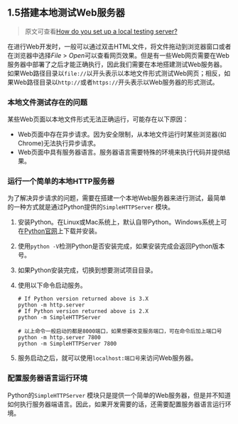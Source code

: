 

## 1.5搭建本地测试Web服务器

> 原文可查看[How do you set up a local testing server?](https://developer.mozilla.org/en-US/docs/Learn/Common_questions/set_up_a_local_testing_server)

在进行Web开发时，一般可以通过双击HTML文件，将文件拖动到浏览器窗口或者在浏览器中选择*File* > *Open*可以查看网页效果。但是有一些Web网页需要在Web服务器中部署了之后才能正确执行，因此我们需要在本地搭建测试Web服务器。如果Web路径目录以`file://`以开头表示以本地文件形式测试Web网页；相反，如果Web路径目录以`http://`或者`https://`开头表示以Web服务器的形式测试。

### 本地文件测试存在的问题

某些Web页面以本地文件形式无法正确运行，可能存在以下原因：

- Web页面中存在异步请求。因为安全限制，从本地文件运行时某些浏览器(如Chrome)无法执行异步请求。
- Web页面中具有服务器语言。服务器语言需要特殊的环境来执行代码并提供结果。

### 运行一个简单的本地HTTP服务器

为了解决异步请求的问题，需要在搭建一个本地Web服务器来进行测试，最简单的一种方式就是通过Python提供的`SimpleHTTPServer` 模块。

1. 安装Python。在Linux或Mac系统上，默认自带Python。Windows系统上可在[Python官网](https://www.python.org/)上下载并安装。

2. 使用`python -V`检测Python是否安装完成，如果安装完成会返回Python版本号。

3. 如果Python安装完成，切换到想要测试项目目录。

4. 使用以下命令启动服务。

   ```
   # If Python version returned above is 3.X
   python -m http.server
   # If Python version returned above is 2.X
   python -m SimpleHTTPServer

   # 以上命令一般启动的都是8000端口，如果想要改变服务端口，可在命令后加上端口号
   python -m http.server 7800
   python -m SimpleHTTPServer 7800
   ```

5. 服务启动之后，就可以使用`localhost:端口号`来访问Web服务器。

### 配置服务器语言运行环境

Python的`SimpleHTTPServer` 模块只是提供一个简单的Web服务器，但是并不知道如何执行服务器端语言。因此，如果开发需要的话，还需要配置服务器语言运行环境。